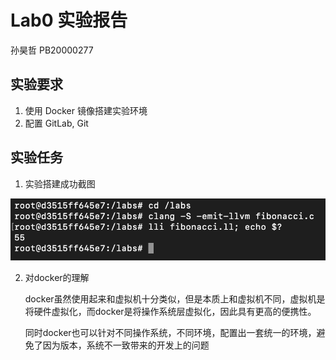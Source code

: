# Lab0 实验报告
孙昊哲 PB20000277

## 实验要求

1. 使用 Docker 镜像搭建实验环境
2. 配置 GitLab, Git

## 实验任务

1. 实验搭建成功截图

![](1.png)

2. 对docker的理解

    docker虽然使用起来和虚拟机十分类似，但是本质上和虚拟机不同，虚拟机是将硬件虚拟化，而docker是将操作系统层虚拟化，因此具有更高的便携性。

    同时docker也可以针对不同操作系统，不同环境，配置出一套统一的环境，避免了因为版本，系统不一致带来的开发上的问题